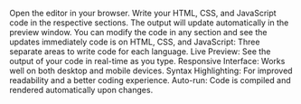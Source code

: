 Open the editor in your browser.
Write your HTML, CSS, and JavaScript code in the respective sections.
The output will update automatically in the preview window.
You can modify the code in any section and see the updates immediately
code is on HTML, CSS, and JavaScript: Three separate areas to write code for each language.
Live Preview: See the output of your code in real-time as you type.
Responsive Interface: Works well on both desktop and mobile devices.
Syntax Highlighting: For improved readability and a better coding experience.
Auto-run: Code is compiled and rendered automatically upon changes.
